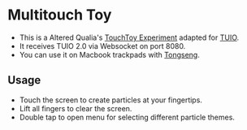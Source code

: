 Multitouch Toy
==============

- This is a Altered Qualia's [TouchToy Experiment](http://alteredqualia.com/touchtoy/) adapted for [TUIO](https://www.tuio.org/).
- It receives TUIO 2.0 via Websocket on port 8080.
- You can use it on Macbook trackpads with [Tongseng](https://github.com/fajran/tongseng).

## Usage

- Touch the screen to create particles at your fingertips.  
- Lift all fingers to clear the screen.  
- Double tap to open menu for selecting different particle themes.



